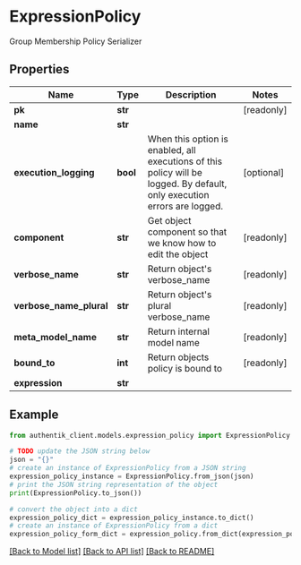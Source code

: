 # ExpressionPolicy

Group Membership Policy Serializer

## Properties

Name | Type | Description | Notes
------------ | ------------- | ------------- | -------------
**pk** | **str** |  | [readonly] 
**name** | **str** |  | 
**execution_logging** | **bool** | When this option is enabled, all executions of this policy will be logged. By default, only execution errors are logged. | [optional] 
**component** | **str** | Get object component so that we know how to edit the object | [readonly] 
**verbose_name** | **str** | Return object&#39;s verbose_name | [readonly] 
**verbose_name_plural** | **str** | Return object&#39;s plural verbose_name | [readonly] 
**meta_model_name** | **str** | Return internal model name | [readonly] 
**bound_to** | **int** | Return objects policy is bound to | [readonly] 
**expression** | **str** |  | 

## Example

```python
from authentik_client.models.expression_policy import ExpressionPolicy

# TODO update the JSON string below
json = "{}"
# create an instance of ExpressionPolicy from a JSON string
expression_policy_instance = ExpressionPolicy.from_json(json)
# print the JSON string representation of the object
print(ExpressionPolicy.to_json())

# convert the object into a dict
expression_policy_dict = expression_policy_instance.to_dict()
# create an instance of ExpressionPolicy from a dict
expression_policy_form_dict = expression_policy.from_dict(expression_policy_dict)
```
[[Back to Model list]](../README.md#documentation-for-models) [[Back to API list]](../README.md#documentation-for-api-endpoints) [[Back to README]](../README.md)


